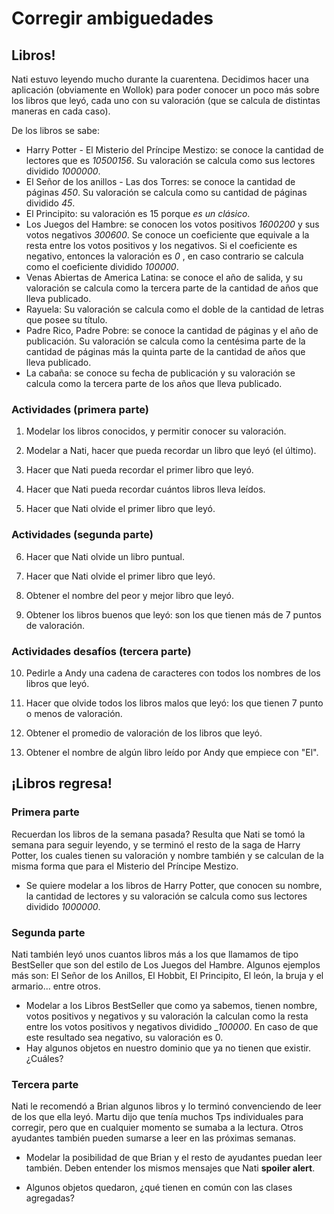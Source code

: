 # Corregir ambiguedades

## Libros!

Nati estuvo leyendo mucho durante la cuarentena. Decidimos hacer una aplicación (obviamente en Wollok) para poder conocer un poco más sobre los libros que leyó, cada uno con su valoración (que se calcula de distintas maneras en cada caso).

De los libros se sabe:
* Harry Potter - El Misterio del Príncipe Mestizo: se conoce la cantidad de lectores que es _10500156_. Su valoración se calcula como sus lectores dividido _1000000_.
* El Señor de los anillos - Las dos Torres: se conoce la cantidad de páginas _450_. Su valoración se calcula como su cantidad de páginas dividido _45_.
* El Principito: su valoración es 15 porque _es un clásico_. 
* Los Juegos del Hambre: se conocen los votos positivos _1600200_ y sus votos negativos _300600_. Se conoce un coeficiente que equivale a la resta entre los votos positivos y los negativos. Si el coeficiente es negativo, entonces la valoración es _0_ , en caso contrario se calcula como el coeficiente dividido _100000_.
* Venas Abiertas de America Latina: se conoce el año de salida, y su valoración se calcula como la tercera parte de la cantidad de años que lleva publicado.
* Rayuela: Su valoración se calcula como el doble de la cantidad de letras que posee su título.
* Padre Rico, Padre Pobre: se conoce la cantidad de páginas y el año de publicación. Su valoración se calcula como la centésima parte de la cantidad de páginas más la quinta parte de la cantidad de años que lleva publicado.
* La cabaña: se conoce su fecha de publicación y su valoración se calcula como la tercera parte de los años que lleva publicado.

### Actividades (primera parte)

1. Modelar los libros conocidos, y permitir conocer su valoración.

2. Modelar a Nati, hacer que pueda recordar un libro que leyó (el último).

3. Hacer que Nati pueda recordar el primer libro que leyó.

4. Hacer que Nati pueda recordar cuántos libros lleva leídos.

5. Hacer que Nati olvide el primer libro que leyó.


### Actividades (segunda parte)

6. Hacer que Nati olvide un libro puntual.

7. Hacer que Nati olvide el primer libro que leyó.

8. Obtener el nombre del peor y mejor libro que leyó.

9. Obtener los libros buenos que leyó: son los que tienen más de 7 puntos de valoración.


### Actividades desafíos (tercera parte)

10. Pedirle a Andy una cadena de caracteres con todos los nombres de los libros que leyó.

11. Hacer que olvide todos los libros malos que leyó: los que tienen 7 punto o menos de valoración.

12. Obtener el promedio de valoración de los libros que leyó.

13. Obtener el nombre de algún libro leído por Andy que empiece con "El".

## ¡Libros regresa!

### Primera parte
Recuerdan los libros de la semana pasada? Resulta que Nati se tomó la semana para seguir leyendo, y se terminó el resto de la saga de Harry Potter, los cuales tienen su valoración y nombre también y se calculan de la misma forma que para el Misterio del Príncipe Mestizo.

* Se quiere modelar a los libros de Harry Potter, que conocen su nombre, la cantidad de lectores y su valoración se calcula como sus lectores dividido _1000000_.

### Segunda parte
Nati también leyó unos cuantos libros más a los que llamamos de tipo BestSeller que son del estilo de Los Juegos del Hambre. Algunos ejemplos más son: El Señor de los Anillos, El Hobbit, El Principito, El león, la bruja y el armario... entre otros.

* Modelar a los Libros BestSeller que como ya sabemos, tienen nombre, votos positivos y negativos y su valoración la calculan como la resta entre los votos positivos y negativos dividido __100000_. En caso de que este resultado sea negativo, su valoración es 0.
* Hay algunos objetos en nuestro dominio que ya no tienen que existir. ¿Cuáles? 

### Tercera parte
Nati le recomendó a Brian algunos libros y lo terminó convenciendo de leer de los que ella leyó. Martu dijo que tenía muchos Tps individuales para corregir, pero que en cualquier momento se sumaba a la lectura. Otros ayudantes también pueden sumarse a leer en las próximas semanas.

* Modelar la posibilidad de que Brian y el resto de ayudantes puedan leer también. Deben entender los mismos mensajes que Nati **spoiler alert**.

* Algunos objetos quedaron, ¿qué tienen en común con las clases agregadas?
